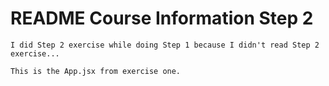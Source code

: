 # README Course Information Step 2

    I did Step 2 exercise while doing Step 1 because I didn't read Step 2 exercise...

    This is the App.jsx from exercise one.
